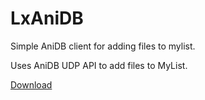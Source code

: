 # LxAniDB
Simple AniDB client for adding files to mylist.

Uses AniDB UDP API to add files to MyList.

[Download](https://github.com/Luch00/LxAniDB/releases/tag/v0.37)
